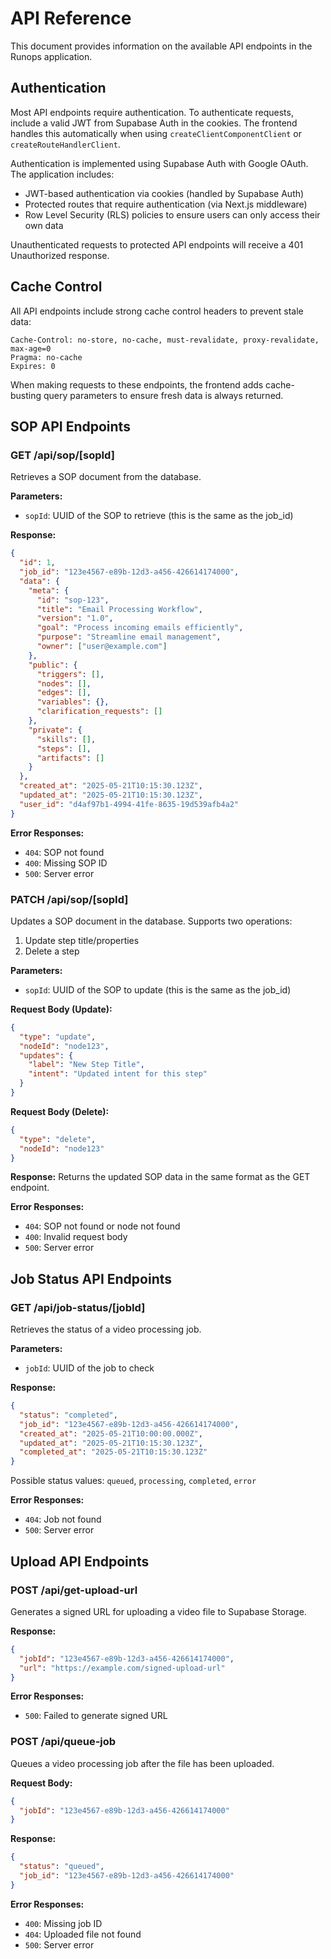 # API Reference

This document provides information on the available API endpoints in the Runops application.

## Authentication

Most API endpoints require authentication. To authenticate requests, include a valid JWT from Supabase Auth in the cookies. The frontend handles this automatically when using `createClientComponentClient` or `createRouteHandlerClient`.

Authentication is implemented using Supabase Auth with Google OAuth. The application includes:

- JWT-based authentication via cookies (handled by Supabase Auth)
- Protected routes that require authentication (via Next.js middleware)
- Row Level Security (RLS) policies to ensure users can only access their own data

Unauthenticated requests to protected API endpoints will receive a 401 Unauthorized response.

## Cache Control

All API endpoints include strong cache control headers to prevent stale data:

```
Cache-Control: no-store, no-cache, must-revalidate, proxy-revalidate, max-age=0
Pragma: no-cache
Expires: 0
```

When making requests to these endpoints, the frontend adds cache-busting query parameters to ensure fresh data is always returned.

## SOP API Endpoints

### GET /api/sop/[sopId]

Retrieves a SOP document from the database.

**Parameters:**
- `sopId`: UUID of the SOP to retrieve (this is the same as the job_id)

**Response:**
```json
{
  "id": 1,
  "job_id": "123e4567-e89b-12d3-a456-426614174000",
  "data": {
    "meta": {
      "id": "sop-123",
      "title": "Email Processing Workflow",
      "version": "1.0",
      "goal": "Process incoming emails efficiently",
      "purpose": "Streamline email management",
      "owner": ["user@example.com"]
    },
    "public": {
      "triggers": [],
      "nodes": [],
      "edges": [],
      "variables": {},
      "clarification_requests": []
    },
    "private": {
      "skills": [],
      "steps": [],
      "artifacts": []
    }
  },
  "created_at": "2025-05-21T10:15:30.123Z",
  "updated_at": "2025-05-21T10:15:30.123Z",
  "user_id": "d4af97b1-4994-41fe-8635-19d539afb4a2"
}
```

**Error Responses:**
- `404`: SOP not found
- `400`: Missing SOP ID
- `500`: Server error

### PATCH /api/sop/[sopId]

Updates a SOP document in the database. Supports two operations:
1. Update step title/properties
2. Delete a step

**Parameters:**
- `sopId`: UUID of the SOP to update (this is the same as the job_id)

**Request Body (Update):**
```json
{
  "type": "update",
  "nodeId": "node123",
  "updates": {
    "label": "New Step Title",
    "intent": "Updated intent for this step"
  }
}
```

**Request Body (Delete):**
```json
{
  "type": "delete",
  "nodeId": "node123"
}
```

**Response:**
Returns the updated SOP data in the same format as the GET endpoint.

**Error Responses:**
- `404`: SOP not found or node not found
- `400`: Invalid request body
- `500`: Server error

## Job Status API Endpoints

### GET /api/job-status/[jobId]

Retrieves the status of a video processing job.

**Parameters:**
- `jobId`: UUID of the job to check

**Response:**
```json
{
  "status": "completed",
  "job_id": "123e4567-e89b-12d3-a456-426614174000",
  "created_at": "2025-05-21T10:00:00.000Z",
  "updated_at": "2025-05-21T10:15:30.123Z",
  "completed_at": "2025-05-21T10:15:30.123Z"
}
```

Possible status values: `queued`, `processing`, `completed`, `error`

**Error Responses:**
- `404`: Job not found
- `500`: Server error

## Upload API Endpoints

### POST /api/get-upload-url

Generates a signed URL for uploading a video file to Supabase Storage.

**Response:**
```json
{
  "jobId": "123e4567-e89b-12d3-a456-426614174000",
  "url": "https://example.com/signed-upload-url"
}
```

**Error Responses:**
- `500`: Failed to generate signed URL

### POST /api/queue-job

Queues a video processing job after the file has been uploaded.

**Request Body:**
```json
{
  "jobId": "123e4567-e89b-12d3-a456-426614174000"
}
```

**Response:**
```json
{
  "status": "queued",
  "job_id": "123e4567-e89b-12d3-a456-426614174000"
}
```

**Error Responses:**
- `400`: Missing job ID
- `404`: Uploaded file not found
- `500`: Server error 